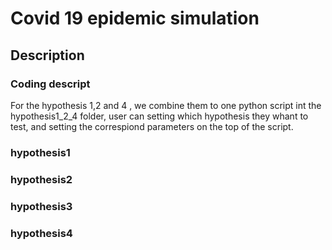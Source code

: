 # Covid 19 epidemic simulation
## Description


### Coding descript
For the hypothesis 1,2 and 4 , we combine them to one python script int the hypothesis1_2_4 folder, user can setting which hypothesis they whant to test, and setting the correspiond parameters on the top of the script. 

### hypothesis1

### hypothesis2

### hypothesis3

### hypothesis4
